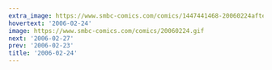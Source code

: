 ```yaml
---
extra_image: https://www.smbc-comics.com/comics/1447441468-20060224after.png
hovertext: '2006-02-24'
image: https://www.smbc-comics.com/comics/20060224.gif
next: '2006-02-27'
prev: '2006-02-23'
title: '2006-02-24'
---
```

